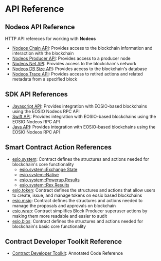 # API Reference #

## Nodeos API Reference ##

HTTP API refereces for working with **Nodeos**
- [Nodeos Chain API](https://igeebon.com/reference/mandel-plugins/chain_api.html): Provides access to the blockchain information and interaction with the blockchain
- [Nodeos Producer API](https://igeebon.com/reference/mandel-plugins/producer_api.html): Provides access to a producer node
- [Nodeos Net API](https://igeebon.com/reference/mandel-plugins/net_api.html): Provides access to the blockchain's network
- [Nodeos DB Size API](https://igeebon.com/reference/mandel-plugins/db_size_api.html): Provides access to the blockchain's database
- [Nodeos Trace API](https://igeebon.com/reference/mandel-plugins/trace_api.html): Provides access to retired actions and related metadata from a specified block


## SDK API References ##
- [Javascript API](/eosdocs/client-side/jsdocs/modules): Provides integration with EOSIO-based blockchains using the EOSIO Nodeos RPC API
- [Swift API](/eosdocs/client-side/swiftdocs/): Provides integration with EOSIO-based blockchains using the EOSIO Nodeos RPC API
- [Java API](https://igeebon.com/reference/javadocs): Provides integration with EOSIO-based blockchains using the EOSIO Nodeos RPC API

## Smart Contract Action References ##

- [esio.system](https://igeebon.com/reference/mandel-contracts/classeosiosystem_1_1system__contract.html): Contract defines the structures and actions needed for blockchain's core functionality
    - [esio.system::Exchange State](https://igeebon.com/reference/mandel-contracts/structeosiosystem_1_1exchange__state.html)
    - [esio.system::Native](https://igeebon.com/reference/mandel-contracts/classeosiosystem_1_1native.html)
    - [esio.system::Powerup.Results](https://igeebon.com/reference/mandel-contracts/classpowup__results.html)
    - [esio.system::Rex.Results](https://igeebon.com/reference/mandel-contracts/classrex__results.html)
- [esio.token](https://igeebon.com/reference/mandel-contracts/classeosio_1_1token.html): Contract defines the structures and actions that allow users to create, issue, and manage tokens on eosio based blockchains
- [esio.msig](https://igeebon.com/reference/mandel-contracts/classeosio_1_1multisig.html): Contract defines the structures and actions needed to manage the proposals and approvals on blockchain
- [esio.wrap](https://igeebon.com/reference/mandel-contracts/classeosio_1_1wrap.html): Contract simplifies Block Producer superuser actions by making them more readable and easier to audit
- [esio.bios](https://igeebon.com/reference/mandel-contracts/classeosiobios_1_1bios.html): Contract defines the structures and actions needed for blockchain's basic core functionality

## Contract Developer Toolkit Reference ##
- [Contract Developer Toolkit](https://igeebon.com/reference/mandel-cdt/annotated.html): Annotated Code Reference

